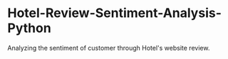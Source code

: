# Hotel-Review-Sentiment-Analysis-Python
Analyzing the sentiment of customer through Hotel's website review.
